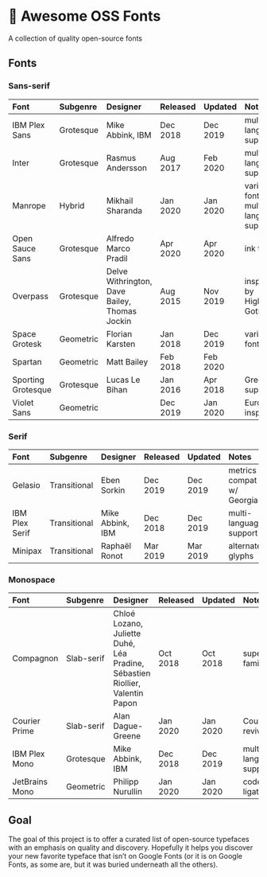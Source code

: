 # 📓 Awesome OSS Fonts

A collection of quality open-source fonts

## Fonts

### Sans-serif

| Font           | Subgenre  | Designer         | Released | Updated  | Notes                  | Link                    |
|:---------------|:----------|:-----------------|:---------|:---------|:-----------------------|:-----------------------:|
| IBM Plex Sans  | Grotesque | Mike Abbink, IBM | Dec 2018 | Dec 2019 | multi-language support | [GitHub](https://github.com/IBM/plex) |
| Inter          | Grotesque | Rasmus Andersson | Aug 2017 | Feb 2020 | multi-language support | [GitHub](https://github.com/rsms/inter/)
| Manrope        | Hybrid    | Mikhail Sharanda | Jan 2020 | Jan 2020 | variable font, multi-language support | [Website](https://manropefont.com/)   |
| Open Sauce Sans | Grotesque | Alfredo Marco Pradil | Apr 2020 | Apr 2020 | ink traps | [GitHub](https://github.com/marcologous/Open-Sauce-Sans) |
| Overpass       | Grotesque | Delve Withrington, Dave Bailey, Thomas Jockin | Aug 2015 | Nov 2019 | inspired by Highway Gothic | [GitHub](https://github.com/RedHatOfficial/Overpass) |
| Space Grotesk  | Geometric | Florian Karsten  | Jan 2018 | Dec 2019 | variable font          | [GitHub](https://github.com/floriankarsten/space-grotesk) |
| Spartan        | Geometric | Matt Bailey      | Feb 2018 | Feb 2020 |                        | [Google Fonts](https://fonts.google.com/specimen/Spartan) |
| Sporting Grotesque | Grotesque | Lucas Le Bihan | Jan 2016 | Apr 2018 | Greek support        | [Website](http://velvetyne.fr/fonts/sporting-grotesque/) |
| Violet Sans    | Geometric |                  | Dec 2019 | Jan 2020 | Eurostile-inspired     | [GitHub](https://github.com/violetoffice/violet_sans) |

### Serif

| Font           | Subgenre     | Designer         | Released | Updated  | Notes                  | Link                  |
|:---------------|:-------------|:-----------------|:---------|:---------|:-----------------------|:---------------------:|
| Gelasio        | Transitional | Eben Sorkin      | Dec 2019 | Dec 2019 | metrics compat w/ Georgia | [GitHub](https://github.com/SorkinType/Gelasio) |
| IBM Plex Serif | Transitional | Mike Abbink, IBM | Dec 2018 | Dec 2019 | multi-language support | [GitHub](https://github.com/IBM/plex) |
| Minipax        | Transitional | Raphaël Ronot    | Mar 2019 | Mar 2019 | alternate glyphs       | [Website](http://velvetyne.fr/fonts/minipax/) |

### Monospace

| Font           | Subgenre   | Designer         | Released | Updated  | Notes                  | Link                   |
|:---------------|:-----------|:-----------------|:---------|:---------|:-----------------------|:----------------------:|
| Compagnon      | Slab-serif | Chloé Lozano, Juliette Duhé, Léa Pradine, Sébastien Riollier, Valentin Papon | Oct 2018 | Oct 2018 | super family | [Website](http://velvetyne.fr/fonts/compagnon/) |
| Courier Prime  | Slab-serif | Alan Dague-Greene | Jan 2020 | Jan 2020 | Courier revival        | [Google Fonts](https://fonts.google.com/specimen/Courier+Prime) |
| IBM Plex Mono  | Grotesque  | Mike Abbink, IBM  | Dec 2018 | Dec 2019 | multi-language support | [GitHub](https://github.com/IBM/plex) |
| JetBrains Mono | Geometric  | Philipp Nurullin  | Jan 2020 | Jan 2020 | code ligatures         | [GitHub](https://github.com/JetBrains/JetBrainsMono) |

## Goal

The goal of this project is to offer a curated list of open-source typefaces with an emphasis on quality and discovery. Hopefully it helps you discover your new favorite typeface that isn’t on Google Fonts (or it is on Google Fonts, as some are, but it was buried underneath all the others).
